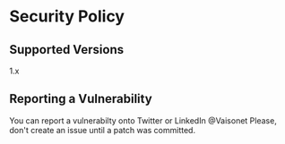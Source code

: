 # Security Policy

## Supported Versions

1.x

## Reporting a Vulnerability

You can report a vulnerabilty onto Twitter or LinkedIn @Vaisonet
Please, don't create an issue until a patch was committed.
